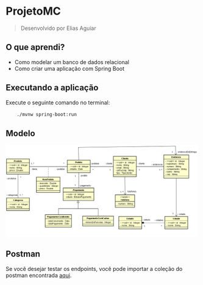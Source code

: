 # ProjetoMC

> Desenvolvido por Elias Aguiar

## O que aprendi?

- Como modelar um banco de dados relacional
- Como criar uma aplicação com Spring Boot 

## Executando a aplicação

Execute o seguinte comando no terminal:

```bash
	./mvnw spring-boot:run
```

## Modelo 
![img](docs/img/modelo.png)

## Postman

Se você desejar testar os endpoints, você pode importar a coleção do postman encontrada [aqui](docs/postman.json).